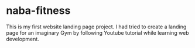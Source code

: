 # naba-fitness
This is my first website landing page project. I had tried to create a landing page for an imaginary Gym by following Youtube tutorial while learning web development. 
